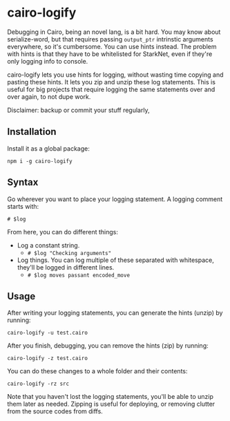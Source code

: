 # cairo-logify

Debugging in Cairo, being an novel lang, is a bit hard. You may know about serialize-word, but that requires passing `output_ptr` intrinstic arguments everywhere, so it's cumbersome. You can use hints instead. The problem with hints is that they have to be whitelisted for StarkNet, even if they're only logging info to console.

cairo-logify lets you use hints for logging, without wasting time copying and pasting these hints. It lets you zip and unzip these log statements. This is useful for big projects that require logging the same statements over and over again, to not dupe work.

Disclaimer: backup or commit your stuff regularly,
## Installation

Install it as a global package:

`npm i -g cairo-logify`

## Syntax

Go wherever you want to place your logging statement. A logging comment starts with:

`# $log`

From here, you can do different things:
- Log a constant string.
  - `# $log "Checking arguments"`
- Log things. You can log multiple of these separated with whitespace, they'll be logged in different lines.
  - `# $log moves passant encoded_move`
  
## Usage

After writing your logging statements, you can generate the hints (unzip) by running:

`cairo-logify -u test.cairo`

After you finish, debugging, you can remove the hints (zip) by running:

`cairo-logify -z test.cairo`

You can do these changes to a whole folder and their contents:

`cairo-logify -rz src`

Note that you haven't lost the logging statements, you'll be able to unzip them later as needed. Zipping is useful for deploying, or removing clutter from the source codes from diffs.
